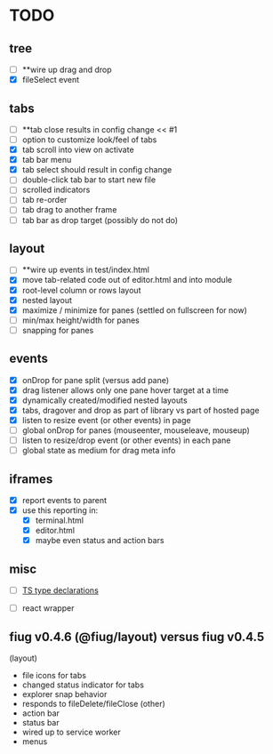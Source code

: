 # TODO

## tree
- [ ] **wire up drag and drop
- [X] fileSelect event

## tabs
- [ ] **tab close results in config change << #1
- [ ] option to customize look/feel of tabs
- [X] tab scroll into view on activate
- [X] tab bar menu
- [X] tab select should result in config change
- [ ] double-click tab bar to start new file
- [ ] scrolled indicators
- [ ] tab re-order
- [ ] tab drag to another frame
- [ ] tab bar as drop target (possibly do not do)

## layout
- [ ] **wire up events in test/index.html
- [X] move tab-related code out of editor.html and into module
- [X] root-level column or rows layout
- [X] nested layout
- [X] maximize / minimize for panes (settled on fullscreen for now)
- [ ] min/max height/width for panes
- [ ] snapping for panes

## events
- [X] onDrop for pane split (versus add pane)
- [X] drag listener allows only one pane hover target at a time
- [X] dynamically created/modified nested layouts
- [X] tabs, dragover and drop as part of library vs part of hosted page
- [X] listen to resize event (or other events) in page
- [ ] global onDrop for panes (mouseenter, mouseleave, mouseup)
- [ ] listen to resize/drop event (or other events) in each pane
- [ ] global state as medium for drag meta info

## iframes
- [X] report events to parent
- [X] use this reporting in:
	- [X] terminal.html
	- [X] editor.html
	- [X] maybe even status and action bars

## misc 
- [ ] [TS type declarations](https://www.typescriptlang.org/docs/handbook/declaration-files/publishing.html#including-declarations-in-your-npm-package)
- [ ] react wrapper


## fiug v0.4.6 (@fiug/layout) versus fiug v0.4.5
(layout)
- file icons for tabs
- changed status indicator for tabs
- explorer snap behavior
- responds to fileDelete/fileClose
(other)
- action bar
- status bar
- wired up to service worker
- menus
